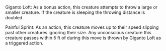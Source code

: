 Giganto Loft: As a bonus action, this creature attempts to throw a large or smaller creature. If the creature is sleeping the throwing distance is doubled. 

Painful Sprint: As an action, this creature moves up to their speed slipping past other creatures ignoring their size. Any unconscious creature this creature passes within 5 ft of during this move is thrown by Giganto Loft as a triggered action.  